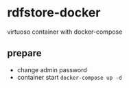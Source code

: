 # rdfstore-docker
virtuoso container with docker-compose

## prepare
- change admin password
- container start
`docker-compose up -d`